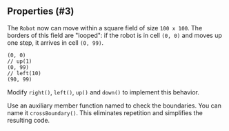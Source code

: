 ## Properties (#3)

The `Robot` now can move within a square field of size `100 x 100`.
The borders of this field are "looped": if the robot is in cell `(0, 0)` and
moves up one step, it arrives in cell `(0, 99)`.

```
(0, 0)
// up(1)
(0, 99)
// left(10)
(90, 99)
```

Modify `right()`, `left()`, `up()` and `down()` to implement this behavior.

<div class="hint">

Use an auxiliary member function named  to check the boundaries. You can
name it `crossBoundary()`. This eliminates repetition and simplifies the
resulting code.

</div>